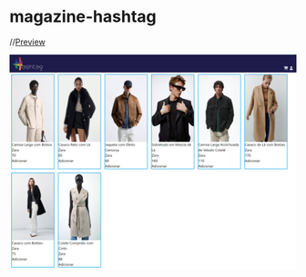 # magazine-hashtag

//[Preview](https://emersonpessoa01.github.io/magazine-hashtag/)

![image](./assets/img/readme1.png)
